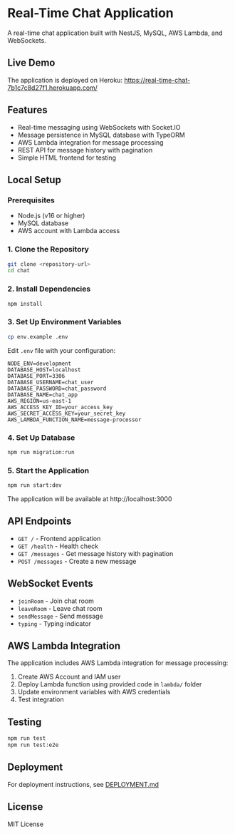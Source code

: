 # Real-Time Chat Application

A real-time chat application built with NestJS, MySQL, AWS Lambda, and WebSockets.

## Live Demo

The application is deployed on Heroku: https://real-time-chat-7b1c7c8d27f1.herokuapp.com/

## Features

- Real-time messaging using WebSockets with Socket.IO
- Message persistence in MySQL database with TypeORM
- AWS Lambda integration for message processing
- REST API for message history with pagination
- Simple HTML frontend for testing

## Local Setup

### Prerequisites

- Node.js (v16 or higher)
- MySQL database
- AWS account with Lambda access

### 1. Clone the Repository

```bash
git clone <repository-url>
cd chat
```

### 2. Install Dependencies

```bash
npm install
```

### 3. Set Up Environment Variables

```bash
cp env.example .env
```

Edit `.env` file with your configuration:

```env
NODE_ENV=development
DATABASE_HOST=localhost
DATABASE_PORT=3306
DATABASE_USERNAME=chat_user
DATABASE_PASSWORD=chat_password
DATABASE_NAME=chat_app
AWS_REGION=us-east-1
AWS_ACCESS_KEY_ID=your_access_key
AWS_SECRET_ACCESS_KEY=your_secret_key
AWS_LAMBDA_FUNCTION_NAME=message-processor
```

### 4. Set Up Database

```bash
npm run migration:run
```

### 5. Start the Application

```bash
npm run start:dev
```

The application will be available at http://localhost:3000

## API Endpoints

- `GET /` - Frontend application
- `GET /health` - Health check
- `GET /messages` - Get message history with pagination
- `POST /messages` - Create a new message

## WebSocket Events

- `joinRoom` - Join chat room
- `leaveRoom` - Leave chat room
- `sendMessage` - Send message
- `typing` - Typing indicator

## AWS Lambda Integration

The application includes AWS Lambda integration for message processing:

1. Create AWS Account and IAM user
2. Deploy Lambda function using provided code in `lambda/` folder
3. Update environment variables with AWS credentials
4. Test integration

## Testing

```bash
npm run test
npm run test:e2e
```

## Deployment

For deployment instructions, see [DEPLOYMENT.md](./DEPLOYMENT.md)

## License

MIT License
